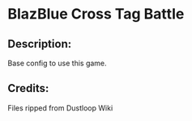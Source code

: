 # BlazBlue Cross Tag Battle

## Description: 

Base config to use this game.

## Credits: 

Files ripped from Dustloop Wiki

